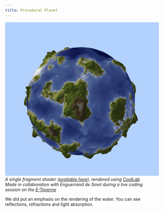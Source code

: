 ```yaml
---
title: Procedural Planet
---
```


![Procedural Planet](./images/planet.png)
_A single fragment shader ([available here](https://github.com/JulesFouchy/live-coding/blob/main/3-Planet/3%20-%20Planet.frag)), rendered using [CoolLab](https://coollibs.github.io/lab/)_<br/>
_Made in collaboration with Enguerrand de Smet during a live coding session on the [E-Taverne](https://www.facebook.com/LaETaverne)_

We did put an emphasis on the rendering of the water. You can see reflections, refractions and light absorption.
